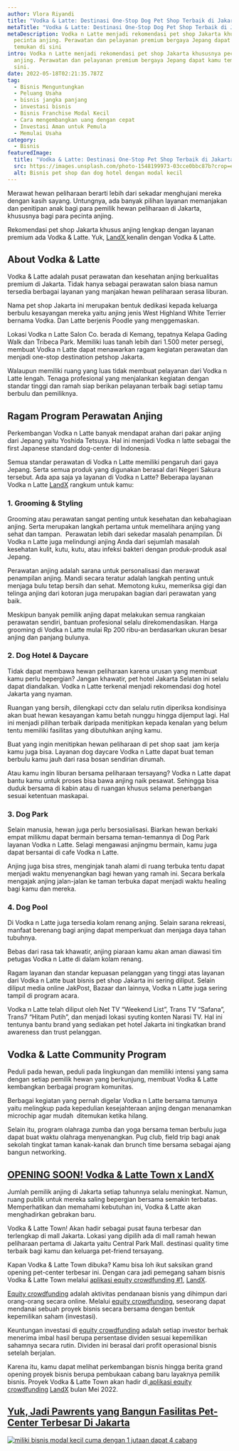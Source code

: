 ```yaml
---
author: Vlora Riyandi
title: "Vodka & Latte: Destinasi One-Stop Dog Pet Shop Terbaik di Jakarta"
metaTitle: "Vodka & Latte: Destinasi One-Stop Dog Pet Shop Terbaik di Jakarta"
metaDescription: Vodka n Latte menjadi rekomendasi pet shop Jakarta khususnya
  pecinta anjing. Perawatan dan pelayanan premium bergaya Jepang dapat kamu
  temukan di sini
intro: Vodka n Latte menjadi rekomendasi pet shop Jakarta khususnya pecinta
  anjing. Perawatan dan pelayanan premium bergaya Jepang dapat kamu temukan di
  sini.
date: 2022-05-18T02:21:35.787Z
tag:
  - Bisnis Menguntungkan
  - Peluang Usaha
  - bisnis jangka panjang
  - investasi bisnis
  - Bisnis Franchise Modal Kecil
  - Cara mengembangkan uang dengan cepat
  - Investasi Aman untuk Pemula
  - Memulai Usaha
category:
  - Bisnis
featuredImage:
  title: "Vodka & Latte: Destinasi One-Stop Pet Shop Terbaik di Jakarta | LandX"
  src: https://images.unsplash.com/photo-1548199973-03cce0bbc87b?crop=entropy&cs=tinysrgb&fm=jpg&ixlib=rb-1.2.1&q=80&raw_url=true&ixid=MnwxMjA3fDB8MHxwaG90by1wYWdlfHx8fGVufDB8fHx8&auto=format&fit=crop&w=869
  alt: Bisnis pet shop dan dog hotel dengan modal kecil
---
```

Merawat hewan peliharaan berarti lebih dari sekadar menghujani mereka dengan kasih sayang. Untungnya, ada banyak pilihan layanan memanjakan dan penitipan anak bagi para pemilik hewan peliharaan di Jakarta, khususnya bagi para pecinta anjing. 

Rekomendasi pet shop Jakarta khusus anjing lengkap dengan layanan premium ada Vodka & Latte. Yuk, [LandX ](https://landx.id/)kenalin dengan Vodka & Latte.

## About Vodka & Latte

Vodka & Latte adalah pusat perawatan dan kesehatan anjing berkualitas premium di Jakarta. Tidak hanya sebagai perawatan salon biasa namun tersedia berbagai layanan yang manjakan hewan peliharaan serasa liburan.

Nama pet shop Jakarta ini merupakan bentuk dedikasi kepada keluarga berbulu kesayangan mereka yaitu anjing jenis West Highland White Terrier bernama Vodka. Dan Latte berjenis Poodle yang menggemaskan.

Lokasi Vodka n Latte Salon Co. berada di Kemang, tepatnya Kelapa Gading Walk dan Tribeca Park. Memiliki luas tanah lebih dari 1.500 meter persegi, membuat Vodka n Latte dapat menawarkan ragam kegiatan perawatan dan menjadi one-stop destination petshop Jakarta.

Walaupun memiliki ruang yang luas tidak membuat pelayanan dari Vodka n Latte lengah. Tenaga profesional yang menjalankan kegiatan dengan standar tinggi dan ramah siap berikan pelayanan terbaik bagi setiap tamu berbulu dan pemiliknya.

## Ragam Program Perawatan Anjing

Perkembangan Vodka n Latte banyak mendapat arahan dari pakar anjing dari Jepang yaitu Yoshida Tetsuya. Hal ini menjadi Vodka n latte sebagai the first Japanese standard dog-center di Indonesia.

Semua standar perawatan di Vodka n Latte memiliki pengaruh dari gaya Jepang. Serta semua produk yang digunakan berasal dari Negeri Sakura tersebut. Ada apa saja ya layanan di Vodka n Latte? Beberapa layanan Vodka n Latte [LandX](https://landx.id/) rangkum untuk kamu:

### 1. Grooming & Styling

Grooming atau perawatan sangat penting untuk kesehatan dan kebahagiaan anjing. Serta merupakan langkah pertama untuk memelihara anjing yang sehat dan tampan.  Perawatan lebih dari sekedar masalah penampilan. Di Vodka n Latte juga melindungi anjing Anda dari sejumlah masalah kesehatan kulit, kutu, kutu, atau infeksi bakteri dengan produk-produk asal Jepang. 

Perawatan anjing adalah sarana untuk personalisasi dan merawat penampilan anjing. Mandi secara teratur adalah langkah penting untuk menjaga bulu tetap bersih dan sehat. Memotong kuku, memeriksa gigi dan telinga anjing dari kotoran juga merupakan bagian dari perawatan yang baik.

Meskipun banyak pemilik anjing dapat melakukan semua rangkaian perawatan sendiri, bantuan profesional selalu direkomendasikan. Harga grooming di Vodka n Latte mulai Rp 200 ribu-an berdasarkan ukuran besar anjing dan panjang bulunya.

### 2. Dog Hotel & Daycare

Tidak dapat membawa hewan peliharaan karena urusan yang membuat kamu perlu bepergian? Jangan khawatir, pet hotel Jakarta Selatan ini selalu dapat diandalkan. Vodka n Latte terkenal menjadi rekomendasi dog hotel Jakarta yang nyaman.

Ruangan yang bersih, dilengkapi cctv dan selalu rutin diperiksa kondisinya akan buat hewan kesayangan kamu betah nunggu hingga dijemput lagi. Hal ini menjadi pilihan terbaik daripada menitipkan kepada kenalan yang belum tentu memiliki fasilitas yang dibutuhkan anjing kamu.

Buat yang ingin menitipkan hewan peliharaan di pet shop saat  jam kerja kamu juga bisa. Layanan dog daycare Vodka n Latte dapat buat teman berbulu kamu jauh dari rasa bosan sendirian dirumah.

Atau kamu ingin liburan bersama peliharaan tersayang? Vodka n Latte dapat bantu kamu untuk proses bisa bawa anjing naik pesawat. Sehingga bisa duduk bersama di kabin atau di ruangan khusus selama penerbangan sesuai ketentuan maskapai.

### 3. Dog Park

Selain manusia, hewan juga perlu bersosialisasi. Biarkan hewan berkaki empat milikmu dapat bermain bersama teman-temannya di Dog Park layanan Vodka n Latte. Selagi mengawasi anjingmu bermain, kamu juga dapat bersantai di cafe Vodka n Latte.

Anjing juga bisa stres, menginjak tanah alami di ruang terbuka tentu dapat menjadi waktu menyenangkan bagi hewan yang ramah ini. Secara berkala mengajak anjing jalan-jalan ke taman terbuka dapat menjadi waktu healing bagi kamu dan mereka.

### 4. Dog Pool

Di Vodka n Latte juga tersedia kolam renang anjing. Selain sarana rekreasi, manfaat berenang bagi anjing dapat memperkuat dan menjaga daya tahan tubuhnya.

Bebas dari rasa tak khawatir, anjing piaraan kamu akan aman diawasi tim petugas Vodka n Latte di dalam kolam renang. 

Ragam layanan dan standar kepuasan pelanggan yang tinggi atas layanan dari Vodka n Latte buat bisnis pet shop Jakarta ini sering diliput. Selain diliput media online JakPost, Bazaar dan lainnya, Vodka n Latte juga sering tampil di program acara.

Vodka n Latte telah diliput oleh Net TV “Weekend List”, Trans TV “Safana”, Trans7 “Hitam Putih”, dan menjadi lokasi syuting konten Narasi TV. Hal ini tentunya bantu brand yang sediakan pet hotel Jakarta ini tingkatkan brand awareness dan trust pelanggan.

## Vodka & Latte Community Program

Peduli pada hewan, peduli pada lingkungan dan memiliki intensi yang sama dengan setiap pemilik hewan yang berkunjung, membuat Vodka & Latte kembangkan berbagai program komunitas. 

Berbagai kegiatan yang pernah digelar Vodka n Latte bersama tamunya yaitu melingkup pada kepedulian kesejahteraan anjing dengan menanamkan microchip agar mudah  ditemukan ketika hilang.

Selain itu, program olahraga zumba dan yoga bersama teman berbulu juga dapat buat waktu olahraga menyenangkan. Pug club, field trip bagi anak sekolah tingkat taman kanak-kanak dan brunch time bersama sebagai ajang bangun networking.

## [OPENING SOON! Vodka & Latte Town x LandX](https://landx.id/project/?utm_source=Blog&utm_medium=organic+keyword&utm_campaign=blog&utm_id=Blog)

Jumlah pemilik anjing di Jakarta setiap tahunnya selalu meningkat. Namun, ruang publik untuk mereka saling bepergian bersama semakin terbatas. Memperhatikan dan memahami kebutuhan ini, Vodka & Latte akan menghadirkan gebrakan baru.

Vodka & Latte Town! Akan hadir sebagai pusat fauna terbesar dan terlengkap di mall Jakarta. Lokasi yang dipilih ada di mall ramah hewan peliharaan pertama di Jakarta yaitu Central Park Mall. destinasi quality time terbaik bagi kamu dan keluarga pet-friend tersayang.

Kapan Vodka & Latte Town dibuka? Kamu bisa loh ikut saksikan grand opening pet-center terbesar ini. Dengan cara jadi pemegang saham bisnis Vodka & Latte Town melalui [aplikasi equity crowdfunding #1](https://landx.id/), [LandX](https://landx.id/).

[Equity crowdfunding](https://landx.id/) adalah aktivitas pendanaan bisnis yang dihimpun dari orang-orang secara online. Melalui [equity crowdfunding](https://landx.id/), seseorang dapat mendanai sebuah proyek bisnis secara bersama dengan bentuk kepemilikan saham (investasi). 

Keuntungan investasi di [equity crowdfunding](https://landx.id/) adalah setiap investor berhak menerima imbal hasil berupa persentase dividen sesuai kepemilikan sahamnya secara rutin. Dividen ini berasal dari profit operasional bisnis setelah berjalan.

Karena itu, kamu dapat melihat perkembangan bisnis hingga berita grand opening proyek bisnis berupa pembukaan cabang baru layaknya pemilik bisnis. Proyek Vodka & Latte Town akan hadir di[ aplikasi equity crowdfunding](https://landx.id/) [LandX](https://landx.id/) bulan Mei 2022.

## [Yuk, Jadi Pawrents yang Bangun Fasilitas Pet-Center Terbesar Di Jakarta](https://landx.id/project/?utm_source=Blog&utm_medium=organic+keyword&utm_campaign=blog&utm_id=Blog)

[![miliki bisnis modal kecil cuma dengan 1 jutaan dapat 4 cabang ](https://accountgram-production.sfo2.cdn.digitaloceanspaces.com/landx_ghost/2021/11/jadi-owner-bisnis-hanya-1-jutaan-dengan-cuan-yang-sangat-menjanjikan.png)](https://landx.id/project/?utm_source=Blog&utm_medium=organic+keyword&utm_campaign=blog&utm_id=Blog)